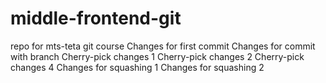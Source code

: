 # middle-frontend-git
repo for mts-teta git course
Changes for first commit
Changes for commit with branch
Cherry-pick changes 1
Cherry-pick changes 2
Cherry-pick changes 4
Changes for squashing 1
Changes for squashing 2
